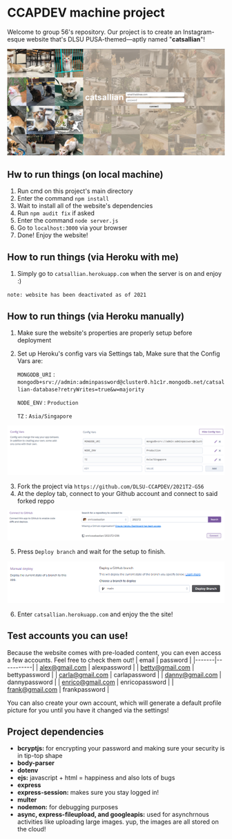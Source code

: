 # CCAPDEV machine project
Welcome to group 56's repository. Our project is to create an Instagram-esque website that's DLSU PUSA-themed—aptly named "**catsallian**"!

![alt text](catsallian.png "Welcome to a world of cats")

## Hw to run things (on local machine)
1. Run cmd on this project's main directory
2. Enter the command `npm install`
3. Wait to install all of the website's dependencies
4. Run `npm audit fix` if asked
5. Enter the command `node server.js`
6. Go to `localhost:3000` via your browser
7. Done! Enjoy the website!

## How to run things (via Heroku with me)
1.  Simply go to `catsallian.herokuapp.com` when the server is on and enjoy :) 

`note: website has been deactivated as of 2021`
 
## How to run things (via Heroku manually)
1. Make sure the website's properties are properly setup before deployment
2. Set up Heroku's config vars via Settings tab, Make sure that the Config Vars are:

	`MONGODB_URI` : `mongodb+srv://admin:adminpassword@cluster0.h1c1r.mongodb.net/catsallian-database?retryWrites=true&w=majority`

	`NODE_ENV` : `Production`

	`TZ` : `Asia/Singapore`


![alt text](configvars.png "Proper config vars settings")

3. Fork the project via `https://github.com/DLSU-CCAPDEV/2021T2-G56`
4. At the deploy tab, connect to your Github account and connect to said forked reppo

![alt text](connecttorepo.png "Make sure you're connected to the right forked repo!")

5. Press `Deploy branch` and wait for the setup to finish.

![alt text](deploy.png "Press deploy for some fun!")

6. Enter `catsallian.herokuapp.com` and enjoy the the site!

## Test accounts you can use!
Because the website comes with pre-loaded content, you can even access a few accounts. Feel free to check them out!
| email | password |
|-------|-----------|
| alex@gmail.com  | alexpassword  |
| betty@gmail.com | bettypassword    |
| carla@gmail.com  | carlapassword  |
| danny@gmail.com | dannypassword |
| enrico@gmail.com  | enricopassword  |
| frank@gmail.com  | frankpassword  |

You can also create your own account, which will generate a default profile picture for you until you have it changed via the settings!

## Project dependencies
- **bcryptjs:** for encrypting your password and making sure your security is in tip-top shape
- **body-parser**
- **dotenv**
- **ejs:** javascript + html = happiness and also lots of bugs
- **express**
- **express-session:** makes sure you stay logged in!
- **multer**
- **nodemon:** for debugging purposes
- **async, express-fileupload, and googleapis:** used for asynchrnous activities like uploading large images. yup, the images are all stored on the cloud!